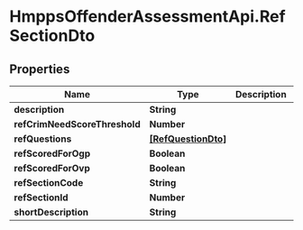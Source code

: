 # HmppsOffenderAssessmentApi.RefSectionDto

## Properties
Name | Type | Description | Notes
------------ | ------------- | ------------- | -------------
**description** | **String** |  | [optional] 
**refCrimNeedScoreThreshold** | **Number** |  | [optional] 
**refQuestions** | [**[RefQuestionDto]**](RefQuestionDto.md) |  | [optional] 
**refScoredForOgp** | **Boolean** |  | [optional] 
**refScoredForOvp** | **Boolean** |  | [optional] 
**refSectionCode** | **String** |  | [optional] 
**refSectionId** | **Number** |  | [optional] 
**shortDescription** | **String** |  | [optional] 


